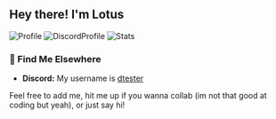 ## Hey there! I'm Lotus 
![Profile](https://my-profile-card-murex.vercel.app/api/card)
![DiscordProfile](https://my-profile-card-murex.vercel.app/api/discord?v=1759650918)
![Stats](https://github-readme-stats.vercel.app/api?username=dtesters&show_icons=true&theme=blue_navy)


### 👀 Find Me Elsewhere
- **Discord:** My username is [dtester](https://discord.com/users/591534252307513347)

Feel free to add me, hit me up if you wanna collab (im not that good at coding but yeah), or just say hi! 

